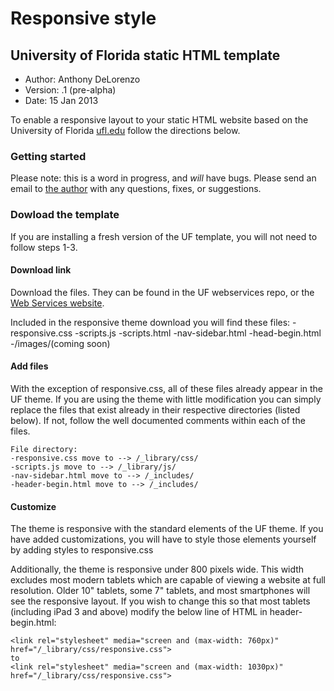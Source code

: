 Responsive style
================
University of Florida static HTML template
------------------------------------------
- Author: Anthony DeLorenzo
- Version: .1 (pre-alpha)
- Date: 15 Jan 2013

To enable a responsive layout to your static HTML website based on the University of Florida [ufl.edu](http://ufl.edu) follow the directions below.

### Getting started
Please note: this is a word in progress, and *will* have bugs. Please send an email to [the author](mailto:aldelorenzo@ufl.edu) with any questions, fixes, or suggestions. 

### Dowload the template
If you are installing a fresh version of the UF template, you will not need to follow steps 1-3. 

#### Download link
Download the files. They can be found in the UF webservices repo, or the [Web Services website](webservices.it.ufl.edu/https://webservices.it.ufl.edu/uf-template/downloads/).

Included in the responsive theme download you will find these files:
-responsive.css
-scripts.js
-scripts.html
-nav-sidebar.html
-head-begin.html
-/images/(coming soon)

#### Add files
With the exception of responsive.css, all of these files already appear in the UF theme. If you are using the theme with little modification you can simply replace the files that exist already in their respective directories (listed below). If not, follow the well documented comments within each of the files. 

    File directory:
    -responsive.css move to --> /_library/css/
    -scripts.js move to --> /_library/js/
    -nav-sidebar.html move to --> /_includes/
    -header-begin.html move to --> /_includes/

#### Customize
The theme is responsive with the standard elements of the UF theme. If you have added customizations, you will have to style those elements yourself by adding styles to responsive.css

Additionally, the theme is responsive under 800 pixels wide. This width excludes most modern tablets which are capable of viewing a website at full resolution. Older 10" tablets, some 7" tablets, and most smartphones will see the responsive layout. If you wish to change this so that most tablets (including iPad 3 and above) modify the below line of HTML in header-begin.html:

    <link rel="stylesheet" media="screen and (max-width: 760px)" href="/_library/css/responsive.css">
    to
    <link rel="stylesheet" media="screen and (max-width: 1030px)" href="/_library/css/responsive.css">

